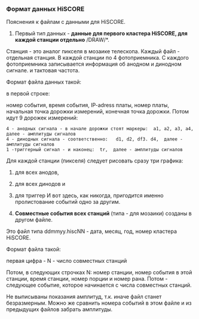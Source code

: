 ### Формат данных HiSCORE

Пояснения к  файлам с данными для HiSCORE.

1) Первый тип данных - **данные для первого кластера HiSCORE, для каждой станции отдельно** /DRAW/*.
 
Станция - это аналог пикселя в мозаике телескопа. Каждый файл - отдельная станция. В каждой станции по 4 фотоприемника.
С каждого фотоприемника записывается информация об анодном и динодном сигнале. и тактовая частота.

Формат файла данных такой:

в первой строке:

номер события, время события, IP-adress платы, номер платы, начальная точка дорожки измерений, конечная точка дорожки.
Потом идут 9 дорожек измерений: 

    4 - анодных сигнала - в начале дорожки стоят маркеры:  a1, a2, a3, a4,   далее - амплитуды сигналов
    4 - динодных сигнала - соответственно:   d1, d2, df3. d4,  далее - амплитуды сигналов
    1 -триггерный сигнал - и наконец:  tr,  далее - амплитуды сигналов

Для каждой станции (пикселя) следует рисовать сразу три графика:   
1) для всех анодов,
2) для всех динодов и
3) для триггер
И вот здесь, как никогда, пригодится именно пролистование событий одно за другим.


2) **Совместные события всех станций** (типа - для мозаики) созданы в другом файле.
   
Это файл типа  ddmmyy.hiscNN  -  дата, месяц, год, номер кластера HiSCORE.

Формат файла такой:

первая цифра - N - число совместных станций

Потом, в следующих строчках N:  номер станции, номер события в этой станции, время станции, номер порции и номер рана.
Потом - следующее событие, которое начинается с числа совместных станций.

Не выписываны показания амплитуд, т.к. иначе файл станет безразмерным.
Можно же сравнить номера событий в этом файле и из предыдущих файлов забрать амплитуды.

